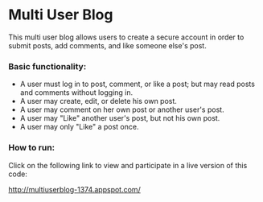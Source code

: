 # Multi User Blog

This multi user blog allows users to create a secure account in order to submit posts, add  comments, and like someone else's post.

### Basic functionality:
- A user must log in to post, comment, or like a post; but may read posts and comments without logging in.
- A user may create, edit, or delete his own post.
- A user may comment on her own post or another user's post.
- A user may "Like" another user's post, but not his own post.
- A user may only "Like" a post once.

### How to run:
Click on the following link to view and participate in a live version of this code:

http://multiuserblog-1374.appspot.com/

